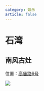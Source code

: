 ```yaml
---
category: 娱乐
article: false
---
```


# 石湾

## 南风古灶

<span class="icon iconfont icon-locate"></span> 位置：<a href="https://ditu.amap.com/place/B02F5076BA" target="_blank">高庙路6号</a>

![](https://img.sherry4869.com/blog/life/play/foshan/cc/sw/nfgz/img.jpg)